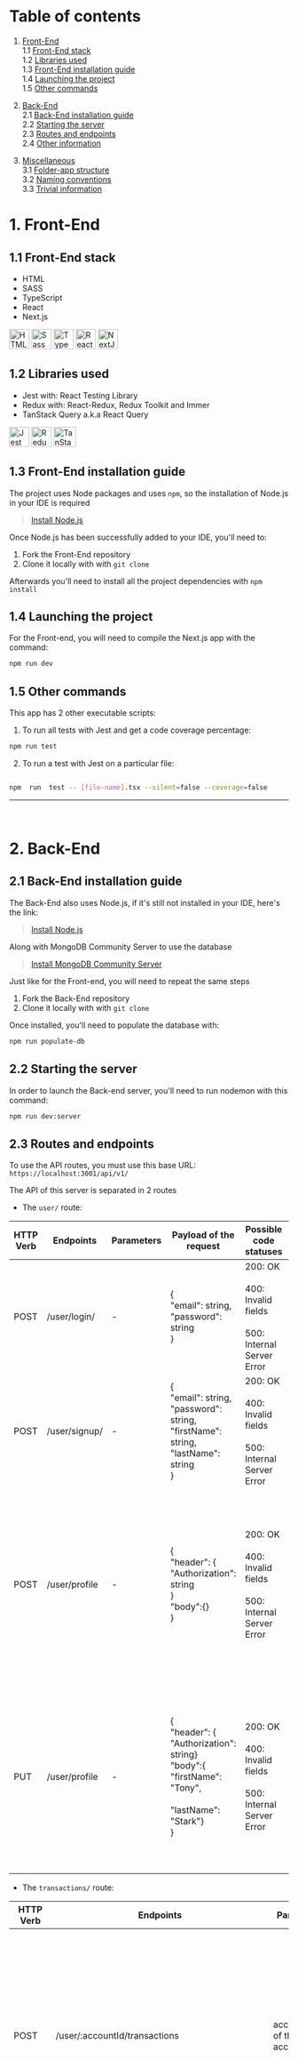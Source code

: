 
# Table of contents

1. [Front-End](#1-front-end) <br>
 1.1 [Front-End stack](#11-front-end-stack)<br>
 1.2 [Libraries used](#12-libraries-used)<br>
 1.3 [Front-End installation guide](#13-front-end-installation-guide)<br>
 1.4 [Launching the project](#14-launching-the-project)<br>
 1.5 [Other commands](#15-other-commands)<br>

2. [Back-End](#2-back-end) <br>
   2.1 [Back-End installation guide](#21-back-end-installation-guide)<br>
   2.2 [Starting the server](#22-starting-the-server)<br>
   2.3 [Routes and endpoints](#23-routes-and-endpoints)<br>
   2.4 [Other information](#24-other-information)<br>

3. [Miscellaneous](#3-miscellaneous) <br>
   3.1 [Folder-app structure](#31-folder-app-structure) <br>
   3.2 [Naming conventions](#32-naming-conventions) <br>
   3.3 [Trivial information](#33-trivial-information) <br>

# 1. Front-End

## 1.1 Front-End stack

- HTML
- SASS
- TypeScript
- React
- Next.js

<a href="https://developer.mozilla.org/en-US/docs/Glossary/HTML5" target="_blank" rel="noreferrer" title="HTML5"><img src="https://raw.githubusercontent.com/danielcranney/readme-generator/main/public/icons/skills/html5-colored.svg" width="36" height="36" alt="HTML5" /></a>
<a href="https://sass-lang.com/" target="_blank" rel="noreferrer" title="SASS"><img src="https://raw.githubusercontent.com/danielcranney/readme-generator/main/public/icons/skills/sass-colored.svg" width="36" height="36" alt="Sass" /></a>
<a href="https://www.typescriptlang.org/" target="_blank" rel="noreferrer" title="TypeScript"><img src="https://raw.githubusercontent.com/danielcranney/readme-generator/main/public/icons/skills/typescript-colored.svg" width="36" height="36" alt="TypeScript" /></a>
<a href="https://reactjs.org/" target="_blank" rel="noreferrer" title="React"><img src="https://raw.githubusercontent.com/danielcranney/readme-generator/main/public/icons/skills/react-colored.svg" width="36" height="36" alt="React" /></a>
<a href="https://nextjs.org/docs" target="_blank" rel="noreferrer" title="Next.js"><img src="https://raw.githubusercontent.com/danielcranney/readme-generator/main/public/icons/skills/nextjs-colored.svg" width="36" height="36" alt="NextJs" /></a>

## 1.2 Libraries used

- Jest with: React Testing Library
- Redux with: React-Redux, Redux Toolkit and Immer
- TanStack Query a.k.a React Query

<a href="https://jestjs.io/" target="_blank" rel="noreferrer" title="Jest"><img src="https://cdn.jsdelivr.net/gh/devicons/devicon/icons/jest/jest-plain.svg" width="36" height="36" alt="Jest" /></a>
<a href="https://redux.js.org" target="_blank" rel="noreferrer" title="Redux"><img src="https://raw.githubusercontent.com/danielcranney/readme-generator/main/public/icons/skills/redux-colored.svg" width="36" height="36" alt="Redux" /></a>
<a  href="https://tanstack.com/"  target="_blank"  rel="noreferrer" title="TanStackQuery a.k.a React Query v4">
<img src="./public/images/svg/tanstack-query.svg" width="40" height="36" alt="TanStack Query(React Query)"/>
</a>

## 1.3 Front-End installation guide

The project uses Node packages and uses `npm`, so the installation of Node.js in your IDE is required

> [Install Node.js](https://nodejs.org/en/)

Once Node.js has been successfully added to your IDE, you'll need to:

1. Fork the Front-End repository
2. Clone it locally with with `git clone`

Afterwards you'll need to install all the project dependencies with `npm install`

## 1.4 Launching the project

For the Front-end, you will need to compile the Next.js app with the command:

```bash
npm run dev
```

## 1.5 Other commands

This app has 2 other executable scripts:

1. To run all tests with Jest and get a code coverage percentage:

```bash
npm run test
```
  
2. To run a test with Jest on a particular file:

```bash

npm  run  test -- [file-name].tsx --silent=false --coverage=false

```

---
<br>

  
# 2. Back-End

## 2.1 Back-End installation guide

The Back-End also uses Node.js, if it's still not installed in your IDE, here's the link:

> [Install Node.js](https://nodejs.org/en/)

Along with MongoDB Community Server to use the database

>[Install MongoDB Community Server](https://www.mongodb.com/try/download/community)

Just like for the Front-end, you will need to repeat the same steps

1. Fork the Back-End repository
2. Clone it locally with with `git clone`

Once installed, you'll need to populate the database with:

```bash
npm run populate-db
```

## 2.2 Starting the server

In order to launch the Back-end server, you'll need to run nodemon with this command:

```bash
npm run dev:server
```

## 2.3 Routes and endpoints

To use the API routes, you must use this base URL: `https://localhost:3001/api/v1/`

The API of this server is separated in 2 routes

- The `user/` route:

| HTTP Verb | Endpoints     | Parameters | Payload of the request                                                                                             | Possible code statuses                                               | Payload of the response                                                                                                                                                                             | Description of the body                                                 |
| --------- | ------------- | ---------- | ------------------------------------------------------------------------------------------------------------------ | -------------------------------------------------------------------- | --------------------------------------------------------------------------------------------------------------------------------------------------------------------------------------------------- | ----------------------------------------------------------------------- |
| POST      | /user/login/  | -          | {<br>   "email": string,<br>   "password": string<br>}                                                             | 200: OK<br><br>400: Invalid fields<br><br>500: Internal Server Error | {<br>  "token": string<br>}                                                                                                                                                                         | Gives a JSON Web Token when the user fills the<br>form fields correctly |
| POST      | /user/signup/ | -          | {<br>  "email": string,<br>  "password": string,<br>  "firstName": string,<br>  "lastName": string<br>}            | 200: OK<br><br>400: Invalid fields<br><br>500: Internal Server Error | {<br> "status":0,<br> "message": string,<br> "body":{<br>   "id":string,<br>   "email": string,<br>  }<br>}                                                                                         | Creates the user in the database and sends back an id and an email      |
| POST      | /user/profile | -          | {<br>"header": {<br> "Authorization": string<br>}<br>"body":{}<br>}                                                | 200: OK<br><br>400: Invalid fields<br><br>500: Internal Server Error | {  "status": number,<br>  "message": string,<br>  "body": {    "email": string,    "firstName": string,    "lastName": string,    "createdAt": Date,    "updatedAt": Date,    "id": string  }<br>}  | Retrieves the profile data of the user                                  |
| PUT       | /user/profile | -          | {<br>"header": { "Authorization": string}<br>"body":{<br>  "firstName": "Tony",<br><br>  "lastName": "Stark"}<br>} | 200: OK<br><br>400: Invalid fields<br><br>500: Internal Server Error | {  "status": number,  <br> "message": string, <br> "body": {    "email": string,    "firstName": string,    "lastName": string,    "createdAt": Date,    "updatedAt": Date,    "id": string  }<br>} | Modifies the first and/or last name of the user                         |

- The `transactions/` route:

| HTTP Verb | Endpoints                                          | Parameters                                                                         | Payload of the request                                                                                                                                                            | Possible code statuses                                                                                                                     | Payload of the response                                                                                                                                                                 | Description of the body                                                                                                                                                                            |
| --------- | -------------------------------------------------- | ---------------------------------------------------------------------------------- | --------------------------------------------------------------------------------------------------------------------------------------------------------------------------------- | ------------------------------------------------------------------------------------------------------------------------------------------ | --------------------------------------------------------------------------------------------------------------------------------------------------------------------------------------- | -------------------------------------------------------------------------------------------------------------------------------------------------------------------------------------------------- |
| POST      | /user/:accountId/transactions                      | accountId: ID of the bank account                                                  | {<br> "header":{ <br>   "Authorization": string<br>  },<br><br> "body":{<br>  accountId: string<br> }<br>}                                                                        | 200: OK<br><br>400: Bad request<br><br>401: Unauthenticated<br><br>403: Unauthorized<br><br>404: Not found<br><br>500: Internal error      | [<br> {<br>  transactionId: string,<br>  date: Date,<br>  description: string,<br>  amount: number,<br>  balance: number<br> },<br>...<br>]                                             | Returns an array of all the transactions<br>containing their<br>- transaction ID<br>- their date<br>- their description<br>- their amount<br>-the account balance after the transaction            |
| POST      | /user/:accountId/transactions/:transactionId       | accountId: ID of the bank account<br> <br><br>transactionId: ID of the transaction | {<br> "header": {<br>  "Authorization": string<br>}<br> "body":{<br>  accountId: string,<br>  transactionId: string<br> }<br>}                                                    | 200: OK<br><br>400: Bad request<br><br>401: Unauthenticated<br><br>403: Unauthorized<br><br>404: Not found<br><br>500: Internal error      | {<br> transactionId: string,<br> date:Date,<br> description: string,<br> amount: number,<br> balance: number,<br> transactionType: number,<br> category: string,<br> notes: string<br>} | Returns an object of a particular transaction<br>containing more information about it such as:<br><br>- the type of transaction<br><br>- the category<br><br>- the notes left by the account owner |
| POST      | /user/:accountId/transactions/:transactionId/other | accountId: ID of the bank account<br><br><br>transactionId: ID of the transaction  | {<br>  "header": {<br>   "Authorization": string<br>  }<br>  "body":{<br>   accountId: string,<br>   transactionId: string,<br>   notes: string,<br>  }<br>}                      | 201: Created<br><br>400: Bad request<br><br>401: Unauthenticated<br><br>403: Unauthorized<br><br>404: Not found<br><br>500: Internal error | {<br> message: string<br>}                                                                                                                                                              | Returns a message saying if the infos were <br>successfully added or not                                                                                                                           |
| PUT       | /user/:accountId/transactions/:transactionId/other | accountId: ID of the bank account<br> <br><br>transactionId: ID of the transaction | {<br> "header":{<br>  "Authorization":string<br> }<br><br> "body":{<br>  accountId:string,<br>  transactionId:string,<br>  category: string,<br>  notes: string<br>  }<br> }<br>} | 201: Created<br><br>400: Bad request<br><br>401: Unauthenticated<br><br>403: Unauthorized<br><br>404: Not found<br><br>500: Internal error | <br>{<br> message: string<br>}                                                                                                                                                          | Returns a message saying if the infos were<br>successfully changed or not                                                                                                                          |
| DELETE    | /user/:accountId/transactions/:transactionId/other | accountId: ID of the bank account <br><br>transactionId: ID of the transaction     | {<br> "header":{<br>  "Authorization": string<br> }<br> "body":{<br>  accountId: string,<br>  transactionId: string,<br>  category: boolean,<br>  notes: boolean,<br> }<br>}      | 200: OK<br><br>400: Bad request<br><br>401: Unauthenticated<br><br>403: Unauthorized<br><br>404: Not found<br><br>500: Internal error      | <br>{<br> message: string<br>}                                                                                                                                                          | Returns a message saying if the infos were<br>successfully deleted or not                                                                                                                          |

## 2.4 Other information

To view a more detailed installation guide, you can go on the
[repository of the Back-End](https://github.com/OpenClassrooms-Student-Center/Project-10-Bank-API) of the project

---
<br>
  
# 3. Miscellaneous

## 3.1 Folder app structure

Here's the current folders structure for the application

```bash

P13/
|
|
|– argent-bank/
|  |
|  |– ...
|
|
|
|– P10-Bank-API
|  |
|  |– ...

```

## 3.2 Naming conventions

- File and folder names: `kebab-case`

   example: `helper-functions.tsx`

- CSS: `kebab-case`
 examples:

  ```css
  .main-page{...};
  --bg-primary: red;
  ```

- JS: `camelCase`, ⁣`PascalCase` and `SNAKE_CASE`

 1. For variable names: `camelCase`
 2. For class and component names: `PascalCase`
 3. For contextualized constants names: `SNAKE_CASE`

 examples:

 ```js
 const dataValues = [{value: 5}, {value: 2}];

 class Service{...}

 function Header(){...}

 const MAX_32_BIT_UNSIGNED_INTEGER = 2_147_483_647;
 ```


## 3.3 Trivial information
This project has: 
 
 - A responsive design
 - A dark/light theme
 - A Swagger API documentation is available in this address: http://localhost:3001/api-docs/#/
 - This project uses SSR (Server-side rendering)
  